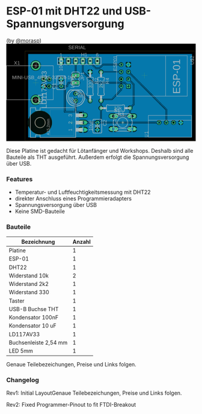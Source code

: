 # ESP-01 mit DHT22 und USB-Spannungsversorgung
(by [@morasp](https://github.com/morasp))
![Vorläufige Platine](https://github.com/Freifunk-IoT/hardware/raw/master/esp8266/enviroment/esp01_DHT22_USB/platine.png)

Diese Platine ist gedacht für Lötanfänger und Workshops. Deshalb sind alle Bauteile als THT ausgeführt. Außerdem erfolgt die Spannungsversorgung über USB.

### Features

- Temperatur- und Luftfeuchtigkeitsmessung mit DHT22
- direkter Anschluss eines Programmieradapters
- Spannungsversorgung über USB
- Keine SMD-Bauteile

### Bauteile
| Bezeichnung | Anzahl |
|-------------|--------|
| Platine | 1|
| ESP-01 | 1|
| DHT22 | 1 |
| Widerstand 10k | 2 |
| Widerstand 2k2 | 1 |
| Widerstand 330 | 1 |
| Taster | 1 |
| USB-B Buchse  THT | 1 |
| Kondensator 100nF | 1 |
| Kondensator 10 uF | 1 |
| LD117AV33 | 1 |
| Buchsenleiste 2,54 mm | 1 |
| LED 5mm | 1 |

Genaue Teilebezeichungen, Preise und Links folgen.


### Changelog
Rev1:
Initial LayoutGenaue Teilebezeichungen, Preise und Links folgen.

Rev2:
Fixed Programmer-Pinout to fit FTDI-Breakout
